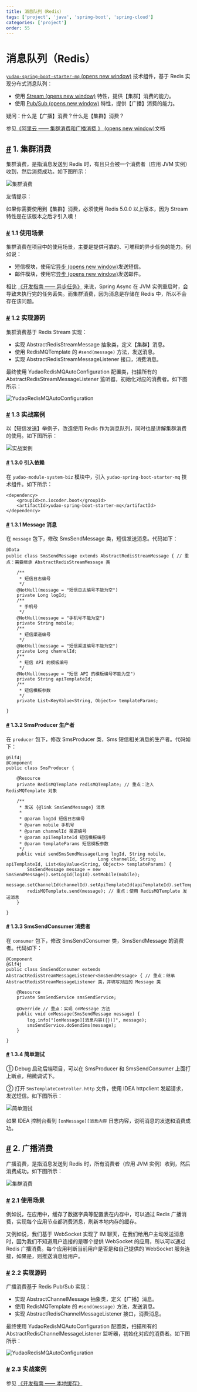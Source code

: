 ```yaml
---
title: 消息队列（Redis）
tags: ['project', 'java', 'spring-boot', 'spring-cloud']
categories: ['project']
order: 55
---
```

# 消息队列（Redis）

[`yudao-spring-boot-starter-mq`  (opens new window)](https://github.com/YunaiV/ruoyi-vue-pro/blob/master/yudao-framework/yudao-spring-boot-starter-mq/) 技术组件，基于 Redis 实现分布式消息队列：

 * 使用 [Stream  (opens new window)](http://www.redis.cn/topics/streams-intro.html) 特性，提供【集群】消费的能力。
* 使用 [Pub/Sub  (opens new window)](http://www.redis.cn/topics/pubsub.html) 特性，提供【广播】消费的能力。

 疑问：什么是【广播】消费？什么是【集群】消费？

 参见[《阿里云 —— 集群消费和广播消费 》  (opens new window)](https://help.aliyun.com/zh/apsaramq-for-rocketmq/cloud-message-queue-rocketmq-4-x-series/developer-reference/clustering-consumption-and-broadcasting-consumption)文档

 ## [#](#_1-集群消费) 1. 集群消费

 集群消费，是指消息发送到 Redis 时，有且只会被一个消费者（应用 JVM 实例）收到，然后消费成功。如下图所示：

 ![集群消费](https://doc.iocoder.cn/img/%E6%B6%88%E6%81%AF%E9%98%9F%E5%88%97/Redis/%E9%9B%86%E7%BE%A4%E6%B6%88%E8%B4%B9.png)

 友情提示：

 如果你需要使用到【集群】消费，必须使用 Redis 5.0.0 以上版本，因为 Stream 特性是在该版本之后才引入噢！

 ### [#](#_1-1-使用场景) 1.1 使用场景

 集群消费在项目中的使用场景，主要是提供可靠的、可堆积的异步任务的能力。例如说：

 * 短信模块，使用它[异步  (opens new window)](https://github.com/YunaiV/ruoyi-vue-pro/blob/master/yudao-module-system/yudao-module-system-biz/src/main/java/cn/iocoder/yudao/module/system/mq/consumer/sms/SmsSendConsumer.java)发送短信。
* 邮件模块，使用它[异步  (opens new window)](https://github.com/YunaiV/ruoyi-vue-pro/blob/master/yudao-module-system/yudao-module-system-biz/src/main/java/cn/iocoder/yudao/module/system/mq/consumer/mail/MailSendConsumer.java)发送邮件。

 相比 [《开发指南 —— 异步任务》](/async-task) 来说，Spring Async 在 JVM 实例重启时，会导致未执行完的任务丢失。而集群消费，因为消息是存储在 Redis 中，所以不会存在该问题。

 ### [#](#_1-2-实现源码) 1.2 实现源码

 集群消费基于 Redis Stream 实现：

 * 实现 AbstractRedisStreamMessage 抽象类，定义【集群】消息。
* 使用 RedisMQTemplate 的 `#send(message)` 方法，发送消息。
* 实现 AbstractRedisStreamMessageListener 接口，消费消息。

 最终使用 YudaoRedisMQAutoConfiguration 配置类，扫描所有的 AbstractRedisStreamMessageListener 监听器，初始化对应的消费者。如下图所示：

 ![YudaoRedisMQAutoConfiguration](https://doc.iocoder.cn/img/%E6%B6%88%E6%81%AF%E9%98%9F%E5%88%97/Redis/YudaoRedisMQAutoConfiguration.png)

 ### [#](#_1-3-实战案例) 1.3 实战案例

 以【短信发送】举例子，改造使用 Redis 作为消息队列，同时也是讲解集群消费的使用。如下图所示：

 ![实战案例](https://doc.iocoder.cn/img/%E6%B6%88%E6%81%AF%E9%98%9F%E5%88%97/Redis/%E9%9B%86%E7%BE%A4%E6%B6%88%E8%B4%B9-%E6%A1%88%E4%BE%8B.png)

 #### [#](#_1-3-0-引入依赖) 1.3.0 引入依赖

 在 `yudao-module-system-biz` 模块中，引入 `yudao-spring-boot-starter-mq` 技术组件。如下所示：

 
```
<dependency>
    <groupId>cn.iocoder.boot</groupId>
    <artifactId>yudao-spring-boot-starter-mq</artifactId>
</dependency>

```
#### [#](#_1-3-1-message-消息) 1.3.1 Message 消息

 在 `message` 包下，修改 SmsSendMessage 类，短信发送消息。代码如下：

 
```
@Data
public class SmsSendMessage extends AbstractRedisStreamMessage { // 重点：需要继承 AbstractRedisStreamMessage 类

    /**
     * 短信日志编号
     */
    @NotNull(message = "短信日志编号不能为空")
    private Long logId;
    /**
     * 手机号
     */
    @NotNull(message = "手机号不能为空")
    private String mobile;
    /**
     * 短信渠道编号
     */
    @NotNull(message = "短信渠道编号不能为空")
    private Long channelId;
    /**
     * 短信 API 的模板编号
     */
    @NotNull(message = "短信 API 的模板编号不能为空")
    private String apiTemplateId;
    /**
     * 短信模板参数
     */
    private List<KeyValue<String, Object>> templateParams;

}

```
#### [#](#_1-3-2-smsproducer-生产者) 1.3.2 SmsProducer 生产者

 在 `producer` 包下，修改 SmsProducer 类，Sms 短信相关消息的生产者。代码如下：

 
```
@Slf4j
@Component
public class SmsProducer {

    @Resource
    private RedisMQTemplate redisMQTemplate; // 重点：注入 RedisMQTemplate 对象

    /**
     * 发送 {@link SmsSendMessage} 消息
     *
     * @param logId 短信日志编号
     * @param mobile 手机号
     * @param channelId 渠道编号
     * @param apiTemplateId 短信模板编号
     * @param templateParams 短信模板参数
     */
    public void sendSmsSendMessage(Long logId, String mobile,
                                   Long channelId, String apiTemplateId, List<KeyValue<String, Object>> templateParams) {
        SmsSendMessage message = new SmsSendMessage().setLogId(logId).setMobile(mobile);
        message.setChannelId(channelId).setApiTemplateId(apiTemplateId).setTemplateParams(templateParams);
        redisMQTemplate.send(message); // 重点：使用 RedisMQTemplate 发送消息
    }

}

```
#### [#](#_1-3-3-smssendconsumer-消费者) 1.3.3 SmsSendConsumer 消费者

 在 `consumer` 包下，修改 SmsSendConsumer 类，SmsSendMessage 的消费者。代码如下：

 
```
@Component
@Slf4j
public class SmsSendConsumer extends AbstractRedisStreamMessageListener<SmsSendMessage> { // 重点：继承 AbstractRedisStreamMessageListener 类，并填写对应的 Message 类

    @Resource
    private SmsSendService smsSendService;

    @Override // 重点：实现 onMessage 方法
    public void onMessage(SmsSendMessage message) {
        log.info("[onMessage][消息内容({})]", message);
        smsSendService.doSendSms(message);
    }

}

```
#### [#](#_1-3-4-简单测试) 1.3.4 简单测试

 ① Debug 启动后端项目，可以在 SmsProducer 和 SmsSendConsumer 上面打上断点，稍微调试下。

 ② 打开 `SmsTemplateController.http` 文件，使用 IDEA httpclient 发起请求，发送短信。如下图所示：

 ![简单测试](https://doc.iocoder.cn/img/%E6%B6%88%E6%81%AF%E9%98%9F%E5%88%97/%E5%86%85%E5%AD%98/%E7%AE%80%E5%8D%95%E6%B5%8B%E8%AF%95.png)

 如果 IDEA 控制台看到 `[onMessage][消息内容` 日志内容，说明消息的发送和消费成功。

 ## [#](#_2-广播消费) 2. 广播消费

 广播消费，是指消息发送到 Redis 时，所有消费者（应用 JVM 实例）收到，然后消费成功。如下图所示：

 ![集群消费](https://doc.iocoder.cn/img/%E6%B6%88%E6%81%AF%E9%98%9F%E5%88%97/Redis/%E5%B9%BF%E6%92%AD%E6%B6%88%E8%B4%B9.png)

 ### [#](#_2-1-使用场景) 2.1 使用场景

 例如说，在应用中，缓存了数据字典等配置表在内存中，可以通过 Redis 广播消费，实现每个应用节点都消费消息，刷新本地内存的缓存。

 又例如说，我们基于 WebSocket 实现了 IM 聊天，在我们给用户主动发送消息时，因为我们不知道用户连接的是哪个提供 WebSocket 的应用，所以可以通过 Redis 广播消费。每个应用判断当前用户是否是和自己提供的 WebSocket 服务连接，如果是，则推送消息给用户。

 ### [#](#_2-2-实现源码) 2.2 实现源码

 广播消费基于 Redis Pub/Sub 实现：

 * 实现 AbstractChannelMessage 抽象类，定义【广播】消息。
* 使用 RedisMQTemplate 的 `#send(message)` 方法，发送消息。
* 实现 AbstractRedisChannelMessageListener 接口，消费消息。

 最终使用 YudaoRedisMQAutoConfiguration 配置类，扫描所有的 AbstractRedisChannelMessageListener 监听器，初始化对应的消费者。如下图所示：

 ![YudaoRedisMQAutoConfiguration](https://doc.iocoder.cn/img/%E6%B6%88%E6%81%AF%E9%98%9F%E5%88%97/Redis/YudaoRedisMQAutoConfiguration-02.png)

 ### [#](#_2-3-实战案例) 2.3 实战案例

 参见 [《开发指南 —— 本地缓存》](/local-cache)

